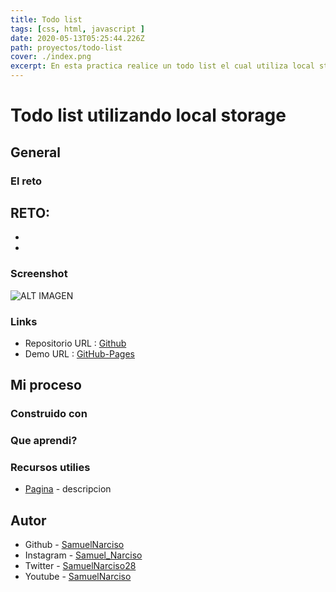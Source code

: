 ```yaml
---
title: Todo list
tags: [css, html, javascript ]
date: 2020-05-13T05:25:44.226Z
path: proyectos/todo-list
cover: ./index.png
excerpt: En esta practica realice un todo list el cual utiliza local storage para almacenar los distintos todos que el usuario registra.
---
```

# Todo list utilizando local storage


## General
  ### El reto
  
  RETO:
  -
  -
  -

  ### Screenshot
  ![ALT IMAGEN](./index.png)
  ### Links
- Repositorio URL : [Github]( )
- Demo URL : [GitHub-Pages]( )

## Mi proceso

  ### Construido con
  ### Que aprendi?
  ### Recursos utilies
  - [Pagina]( ) - descripcion


## Autor

  - Github - [SamuelNarciso](https://github.com/SamuelNarciso)
  - Instagram - [Samuel_Narciso](https://www.instagram.com/samuel_narciso/)
  - Twitter - [SamuelNarciso28](https://twitter.com/SamuelNarciso28)
  - Youtube - [SamuelNarciso](https://www.youtube.com/channel/UCdlswAjW13BPfV9jo5VLJnQ)